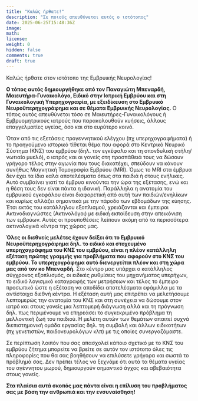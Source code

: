 ```yaml
---
title: "Καλώς ήρθατε!"
description: "Σε ποιούς απευθύνεται αυτός ο ιστότοπος"
date: 2025-06-25T15:48:36Z
image: 
math: 
license:
weight: 0 
hidden: false
comments: true
draft: true
---
```


Καλώς ήρθατε στον ιστότοπο της Εμβρυικής Νευρολογίας!

**Ο τόπος αυτός δημιουργήθηκε από τον Παναγιώτη Μπεναρδή, Μαιευτήρα-Γυναικολόγο, Ειδικό στην Ιατρική Εμβρύου και στη Γυναικολογική Υπερηχογραφία, με εξειδίκευση στο Εμβρυικό Νευροϋπερηχογράφημα και σε θέματα Εμβρυικής Νευρολογίας.**
Ο τόπος αυτός απευθύνεται τόσο σε Μαιευτήρες-Γυναικολόγους ή Εμβρυομητρικούς ιατρούς που παρακολουθούν κυήσεις, άλλους επαγγελματίες υγείας, όσο και στο ευρύτερο κοινό.

Όταν από τις εξετάσεις προγεννητικού ελέγχου (πχ υπερηχογραφήματα) ή το προηγούμενο ιστορικό τίθεται θέμα που αφορά στο Κεντρικό Νευρικό Σύστημα (ΚΝΣ) του εμβρύου (δηλ. τον εγκέφαλο και τη σπονδυλική στήλη/νωτιαίο μυελό), ο ιατρός και οι γονείς στη προσπάθειά τους να δώσουν γρήγορο τέλος στην αγωνία που τους διακατέχει, σπεύδουν να κάνουν συνήθως Μαγνητική Τομογραφία Εμβρύου (MRI). Όμως το MRI στα έμβρυα δεν έχει τα ίδια καλά αποτελέσματα όπως στα παιδιά ή στους ενήλικες. Αυτό συμβαίνει γιατί τα έμβρυα κινούνται την ώρα της εξέτασης, ενώ και η θέση τους δεν είναι πάντα η ιδανική. Παράλληλα η ανατομία του εμβρυικού εγκεφάλου είναι διαφορετική από αυτή των παιδιών/ενηλίκων και κυρίως αλλάζει σημαντικά με την πάροδο των εβδομάδων της κύησης. Έτσι εκτός του κατάλληλου εξοπλισμού, χρειάζονται και έμπειροι Ακτινοδιαγνώστες (Ακτινολόγοι) με ειδική εκπαίδευση στην απεικόνιση των εμβρύων. Αυτές οι προυποθέσεις λείπουν ακόμη από τα περισσότερα ακτινολογικά κέντρα της χώρας μας.

**Όλες οι διεθνείς μελέτες έχουν δείξει ότι το Εμβρυικό Νευροϋπερηχογράφημα δηλ. το ειδικό και στοχευμένο υπερηχογράφημα του ΚΝΣ του εμβρύου, είναι η πλέον κατάλληλη εξέταση πρώτης γραμμής για προβλήματα που αφορούν στο ΚΝΣ του εμβρύου. Το υπερηχογράφημα αυτό διενεργείται πλέον και στη χώρα μας από τον κο Μπεναρδή.**
Στο κέντρο μας υπάρχει ο κατάλληλος σύγχρονος εξοπλισμός, οι ειδικές ρυθμίσεις του μηχανήματος υπερήχων, το ειδικό λογισμικό καταγραφής των μετρήσεων και τέλος το έμπειρο προσωπικό ώστε η εξέταση να αποδίδει αποτελέσματα εφάμιλλα με τα αντίστοιχα διεθνή κέντρα.
Η εξέταση αυτή μας επιτρέπει να μελετήσουμε λεπτομερώς την ανατομία του ΚΝΣ και στη συνέχεια να δώσουμε στον ιατρό και στους γονείς μια λεπτομερή διάγνωση αλλά και τη πρόγνωση δηλ. πως περιμένουμε να επηρεάσει το συγκεκριμένο πρόβλημα τη μελλοντική ζωή του παιδιού. Η μελέτη αυτών των θεμάτων απαιτεί συχνά διεπιστημονική ομάδα εργασίας δηλ. τη συμβολή και άλλων ειδικοτήτων (πχ γενετιστών, παιδονευρολόγων κλπ) με τις οποίες συνεργαζόμαστε. 

Σε περίπτωση λοιπόν που σας απασχολεί κάποιο σχετικό με το ΚΝΣ του εμβρύου ζήτημα μπορείτε να βρείτε σε αυτόν τον ιστότοπο όλες τις πληροφορίες που θα σας βοηθήσουν να επιλύσετε γρήγορα και σωστά το πρόβλημά σας. Δεν πρέπει τέλος να ξεχνάμε ότι αυτά τα θέματα υγείας του αγέννητου μωρού, δημιουργούν σημαντικό άγχος και αβεβαιότητα στους γονείς. 

**Στα πλαίσια αυτά σκοπός μας πάντα είναι η επίλυση του προβλήματος σας με βάση την ανθρωπιά και την ενσυναίσθηση!** 